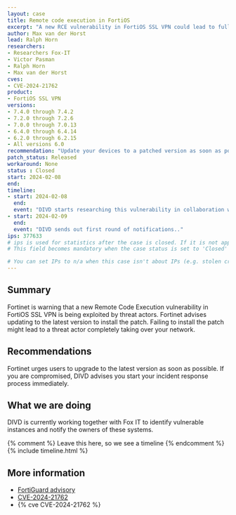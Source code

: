 ```yaml
---
layout: case
title: Remote code execution in FortiOS
excerpt: "A new RCE vulnerability in FortiOS SSL VPN could lead to full compromise of your system."
author: Max van der Horst
lead: Ralph Horn
researchers:
- Researchers Fox-IT
- Victor Pasman
- Ralph Horn
- Max van der Horst
cves:
- CVE-2024-21762
product: 
- FortiOS SSL VPN
versions: 
- 7.4.0 through 7.4.2
- 7.2.0 through 7.2.6
- 7.0.0 through 7.0.13
- 6.4.0 through 6.4.14
- 6.2.0 through 6.2.15
- All versions 6.0
recommendation: "Update your devices to a patched version as soon as possible"
patch_status: Released
workaround: None
status : Closed
start: 2024-02-08
end: 
timeline:
- start: 2024-02-08
  end:
  event: "DIVD starts researching this vulnerability in collaboration with Fox-IT."
- start: 2024-02-09
  end:
  event: "DIVD sends out first round of notifications.."
ips: 377633
# ips is used for statistics after the case is closed. If it is not applicable, you can set IPs to n/a (e.g. stolen credentials)
# This field becomes mandatory when the case status is set to 'Closed'

# You can set IPs to n/a when this case isn't about IPs (e.g. stolen credentials)
---
```

## Summary

Fortinet is warning that a new Remote Code Execution vulnerability in FortiOS SSL VPN is being exploited by threat actors. Fortinet advises updating to the latest version to install the patch. Failing to install the patch might lead to a threat actor completely taking over your network.

## Recommendations

Fortinet urges users to upgrade to the latest version as soon as possible. If you are compromised, DIVD advises you start your incident response process immediately.

## What we are doing

DIVD is currently working together with Fox IT to identify vulnerable instances and notify the owners of these systems. 

{% comment %}  Leave this here, so we see a timeline {% endcomment %}
{% include timeline.html %}

## More information
* [FortiGuard advisory](https://www.fortiguard.com/psirt/FG-IR-24-015)
* [CVE-2024-21762](https://nvd.nist.gov/vuln/detail/CVE-2024-23917)
* {% cve CVE-2024-21762 %}
